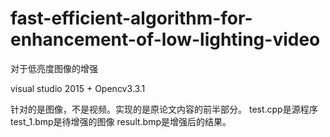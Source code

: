# fast-efficient-algorithm-for-enhancement-of-low-lighting-video
对于低亮度图像的增强

visual studio 2015 + Opencv3.3.1

针对的是图像，不是视频。实现的是原论文内容的前半部分。
test.cpp是源程序
test_1.bmp是待增强的图像
result.bmp是增强后的结果。
